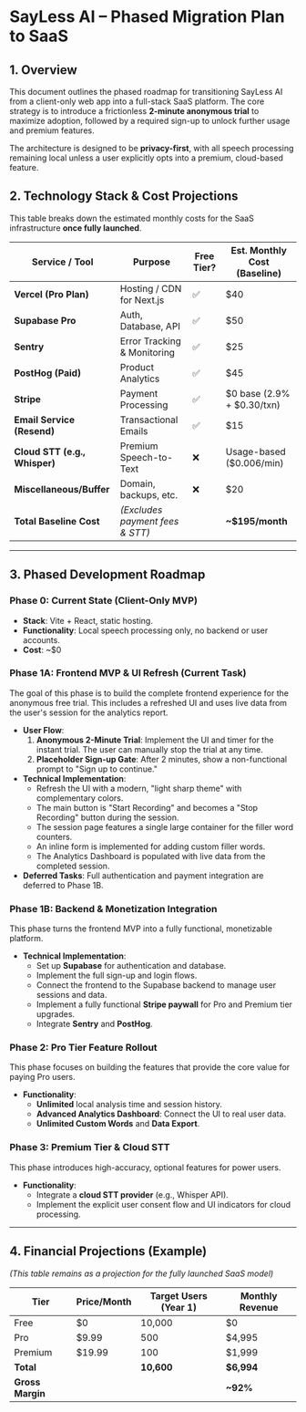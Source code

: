 # SayLess AI – Phased Migration Plan to SaaS

## 1. Overview
This document outlines the phased roadmap for transitioning SayLess AI from a client-only web app into a full-stack SaaS platform. The core strategy is to introduce a frictionless **2-minute anonymous trial** to maximize adoption, followed by a required sign-up to unlock further usage and premium features.

The architecture is designed to be **privacy-first**, with all speech processing remaining local unless a user explicitly opts into a premium, cloud-based feature.

## 2. Technology Stack & Cost Projections
This table breaks down the estimated monthly costs for the SaaS infrastructure **once fully launched**.

| Service / Tool | Purpose | Free Tier? | Est. Monthly Cost (Baseline) |
|---|---|---|---|
| **Vercel (Pro Plan)** | Hosting / CDN for Next.js | ✅ | $40 |
| **Supabase Pro** | Auth, Database, API | ✅ | $50 |
| **Sentry** | Error Tracking & Monitoring | ✅ | $25 |
| **PostHog (Paid)** | Product Analytics | ✅ | $45 |
| **Stripe** | Payment Processing | ✅ | $0 base (2.9% + $0.30/txn) |
| **Email Service (Resend)** | Transactional Emails | ✅ | $15 |
| **Cloud STT (e.g., Whisper)** | Premium Speech-to-Text | ❌ | Usage-based ($0.006/min) |
| **Miscellaneous/Buffer** | Domain, backups, etc. | ❌ | $20 |
| **Total Baseline Cost** | *(Excludes payment fees & STT)* | | **~$195/month** |

---

## 3. Phased Development Roadmap

### Phase 0: Current State (Client-Only MVP)
- **Stack**: Vite + React, static hosting.
- **Functionality**: Local speech processing only, no backend or user accounts.
- **Cost**: ~$0

### Phase 1A: Frontend MVP & UI Refresh (Current Task)
The goal of this phase is to build the complete frontend experience for the anonymous free trial. This includes a refreshed UI and uses live data from the user's session for the analytics report.
- **User Flow**:
  1. **Anonymous 2-Minute Trial**: Implement the UI and timer for the instant trial. The user can manually stop the trial at any time.
  2. **Placeholder Sign-up Gate**: After 2 minutes, show a non-functional prompt to "Sign up to continue."
- **Technical Implementation**:
  - Refresh the UI with a modern, "light sharp theme" with complementary colors.
  - The main button is "Start Recording" and becomes a "Stop Recording" button during the session.
  - The session page features a single large container for the filler word counters.
  - An inline form is implemented for adding custom filler words.
  - The Analytics Dashboard is populated with live data from the completed session.
- **Deferred Tasks**: Full authentication and payment integration are deferred to Phase 1B.

### Phase 1B: Backend & Monetization Integration
This phase turns the frontend MVP into a fully functional, monetizable platform.
- **Technical Implementation**:
  - Set up **Supabase** for authentication and database.
  - Implement the full sign-up and login flows.
  - Connect the frontend to the Supabase backend to manage user sessions and data.
  - Implement a fully functional **Stripe paywall** for Pro and Premium tier upgrades.
  - Integrate **Sentry** and **PostHog**.

### Phase 2: Pro Tier Feature Rollout
This phase focuses on building the features that provide the core value for paying Pro users.
- **Functionality**:
  - **Unlimited** local analysis time and session history.
  - **Advanced Analytics Dashboard**: Connect the UI to real user data.
  - **Unlimited Custom Words** and **Data Export**.

### Phase 3: Premium Tier & Cloud STT
This phase introduces high-accuracy, optional features for power users.
- **Functionality**:
  - Integrate a **cloud STT provider** (e.g., Whisper API).
  - Implement the explicit user consent flow and UI indicators for cloud processing.

---

## 4. Financial Projections (Example)
*(This table remains as a projection for the fully launched SaaS model)*

| Tier | Price/Month | Target Users (Year 1) | Monthly Revenue |
|---|---|---|---|
| Free | $0 | 10,000 | $0 |
| Pro | $9.99 | 500 | $4,995 |
| Premium | $19.99 | 100 | $1,999 |
| **Total** | | **10,600** | **$6,994** |
| **Gross Margin** | | | **~92%** |
